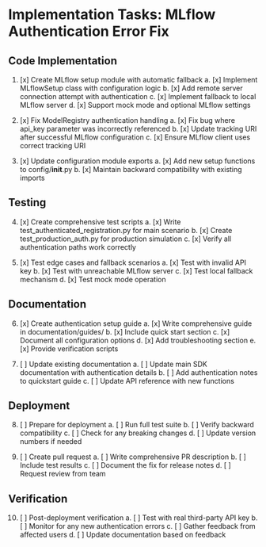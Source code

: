 # Implementation Tasks: MLflow Authentication Error Fix

## Code Implementation

1. [x] Create MLflow setup module with automatic fallback
   a. [x] Implement MLflowSetup class with configuration logic
   b. [x] Add remote server connection attempt with authentication
   c. [x] Implement fallback to local MLflow server
   d. [x] Support mock mode and optional MLflow settings

2. [x] Fix ModelRegistry authentication handling
   a. [x] Fix bug where api_key parameter was incorrectly referenced
   b. [x] Update tracking URI after successful MLflow configuration
   c. [x] Ensure MLflow client uses correct tracking URI

3. [x] Update configuration module exports
   a. [x] Add new setup functions to config/__init__.py
   b. [x] Maintain backward compatibility with existing imports

## Testing

4. [x] Create comprehensive test scripts
   a. [x] Write test_authenticated_registration.py for main scenario
   b. [x] Create test_production_auth.py for production simulation
   c. [x] Verify all authentication paths work correctly

5. [x] Test edge cases and fallback scenarios
   a. [x] Test with invalid API key
   b. [x] Test with unreachable MLflow server
   c. [x] Test local fallback mechanism
   d. [x] Test mock mode operation

## Documentation

6. [x] Create authentication setup guide
   a. [x] Write comprehensive guide in documentation/guides/
   b. [x] Include quick start section
   c. [x] Document all configuration options
   d. [x] Add troubleshooting section
   e. [x] Provide verification scripts

7. [ ] Update existing documentation
   a. [ ] Update main SDK documentation with authentication details
   b. [ ] Add authentication notes to quickstart guide
   c. [ ] Update API reference with new functions

## Deployment

8. [ ] Prepare for deployment
   a. [ ] Run full test suite
   b. [ ] Verify backward compatibility
   c. [ ] Check for any breaking changes
   d. [ ] Update version numbers if needed

9. [ ] Create pull request
   a. [ ] Write comprehensive PR description
   b. [ ] Include test results
   c. [ ] Document the fix for release notes
   d. [ ] Request review from team

## Verification

10. [ ] Post-deployment verification
    a. [ ] Test with real third-party API key
    b. [ ] Monitor for any new authentication errors
    c. [ ] Gather feedback from affected users
    d. [ ] Update documentation based on feedback